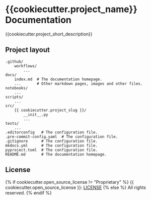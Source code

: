 # {{cookiecutter.project_name}} Documentation

{{cookiecutter.project_short_description}}

## Project layout

    .github/
        workflows/
            ...
    docs/
        index.md  # The documentation homepage.
        ...       # Other markdown pages, images and other files.
    notebooks/
        ...
    scripts/
        ...
    src/
        {{ cookiecutter.project_slug }}/
            __init__.py
            ...
    tests/
        ...
    .editorconfig   # The configuration file.
    .pre-commit-config.yaml  # The configuration file.
    .gitignore      # The configuration file.
    mkdocs.yml      # The configuration file.
    pyproject.toml  # The configuration file.
    README.md       # The documentation homepage.

## License
{% if cookiecutter.open_source_license != "Proprietary" %}
{{ cookiecutter.open_source_license }}: [LICENSE](./LICENSE)
{% else %}
All rights reserved.
{% endif %}
